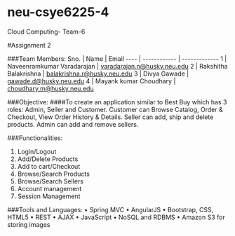 # neu-csye6225-4
Cloud Computing- Team-6

#Assignment 2

###Team Members:
Sno. | Name | Email
---- | ------------ | -------------
1 | Naveenramkumar Varadarajan | varadarajan.n@husky.neu.edu
2 | Rakshitha Balakrishna | balakrishna.r@husky.neu.edu
3 | Divya Gawade | gawade.d@husky.neu.edu
4 | Mayank kumar Choudhary | choudhary.m@husky.neu.edu

###Objective:
####To create an application similar to Best Buy which has 3 roles: Admin, Seller and Customer. Customer can Browse Catalog, Order & Checkout, View Order History & Details. Seller can add, ship and delete products. Admin can add and remove sellers.

###Functionalities:
1.	Login/Logout
2.	Add/Delete Products
3.	Add to cart/Checkout
4.	Browse/Search Products
5.	Browse/Search Sellers
6.	Account management
7.	Session Management

###Tools and Languages:
•	Spring MVC
•	AngularJS
•	Bootstrap, CSS, HTML5
•	REST
•	AJAX
•	JavaScript
•	NoSQL and RDBMS
•	Amazon S3 for storing images
